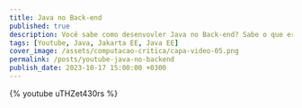 ```yaml
---
title: Java no Back-end
published: true
description: Você sabe como desenvovler Java no Back-end? Sabe o que era o Java EE? Jakarta EE? Spring? Quarkus? etc...
tags: [Youtube, Java, Jakarta EE, Java EE]
cover_image: /assets/computacao-critica/capa-video-05.png
permalink: /posts/youtube-java-no-backend
publish_date: 2023-10-17 15:00:00 +0300
---
```



{% youtube uTHZet430rs %}